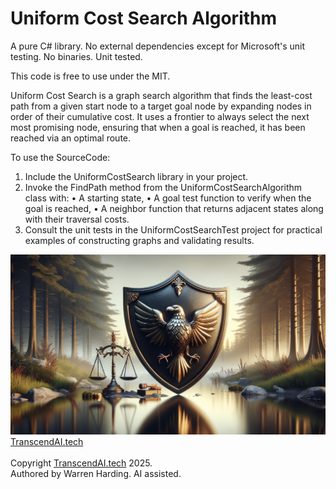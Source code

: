 
# Uniform Cost Search Algorithm

A pure C# library. No external dependencies except for Microsoft's unit testing. No binaries. Unit tested.

This code is free to use under the MIT.

Uniform Cost Search is a graph search algorithm that finds the least-cost path from a given start node to a target goal node by expanding nodes in order of their cumulative cost. It uses a frontier to always select the next most promising node, ensuring that when a goal is reached, it has been reached via an optimal route.

To use the SourceCode:
1. Include the UniformCostSearch library in your project.
2. Invoke the FindPath method from the UniformCostSearchAlgorithm class with:
   • A starting state,
   • A goal test function to verify when the goal is reached,
   • A neighbor function that returns adjacent states along with their traversal costs.
3. Consult the unit tests in the UniformCostSearchTest project for practical examples of constructing graphs and validating results.

![AI Image](aiimage.jpg)
[TranscendAI.tech](https://TranscendAI.tech)<br>
<br>
Copyright [TranscendAI.tech](https://TranscendAI.tech) 2025.</br>
Authored by Warren Harding. AI assisted.</br>
  
